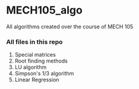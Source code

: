 # MECH105_algo
All algorithms created over the course of MECH 105

### All files in this repo
1. Special matrices
2. Root finding methods
3. LU algorithm
4. Simpson's 1/3 algorithm
5. Linear Regression
